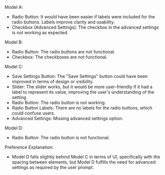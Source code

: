  Model A:
- Radio Button: It would have been easier if labels were included for the radio buttons. Labels improve clarity and usability.
- Checkbox (Advanced Settings): The checkbox in the advanced settings is not working as expected.



 Model B:
- Radio Button: The radio buttons are not functional.
- Checkbox: The checkboxes are not functional.



 Model C:
- Save Settings Button: The "Save Settings" button could have been improved in terms of design or visibility.
- Slider: The slider works, but it would be more user-friendly if it had a label to represent its value, improving the user's understanding of the setting.
- Radio Button: The radio button is not working.
- Radio Button Labels: There are no labels for the radio buttons, which could confuse users.
- Advanced Settings: Missing advanced settings option.



 Model D:
- Radio Button: The radio button is not functional.



 Preference Explanation:

- Model D falls slightly behind Model C in terms of UI, specifically with the spacing between elements, but Model D fulfills the need for advanced settings as required by the user prompt.  
